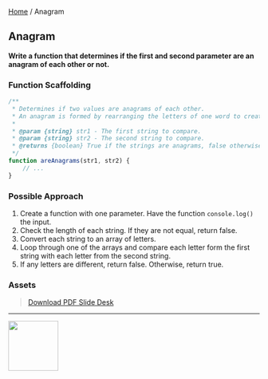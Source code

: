 [Home](/) / Anagram

<style>@import url("//readme.codeadam.ca/readme.css");</style>

## Anagram

**Write a function that determines if the first and second parameter are an anagram of each other or not.**

### Function Scaffolding

```javascript
/**
 * Determines if two values are anagrams of each other.
 * An anagram is formed by rearranging the letters of one word to create another.
 *
 * @param {string} str1 - The first string to compare.
 * @param {string} str2 - The second string to compare.
 * @returns {boolean} True if the strings are anagrams, false otherwise.
 */
function areAnagrams(str1, str2) {
    // ...
}
```

### Possible Approach

1. Create a function with one parameter. Have the function `console.log()` the input.
2. Check the length of each string. If they are not equal, return false. 
3. Convert each string to an array of letters.
4. Loop through one of the arrays and compare each letter form the first string with each letter from the second string. 
5. If any letters are different, return false. Otherwise, return true.

### Assets

> [Download PDF Slide Desk](/pdfs/anagram.pdf)

---

<a href="https://codeadam.ca">
<img src="https://cdn.codeadam.ca/images@1.0.0/codeadam-logo-coloured-horizontal.png" width="100">
</a>






